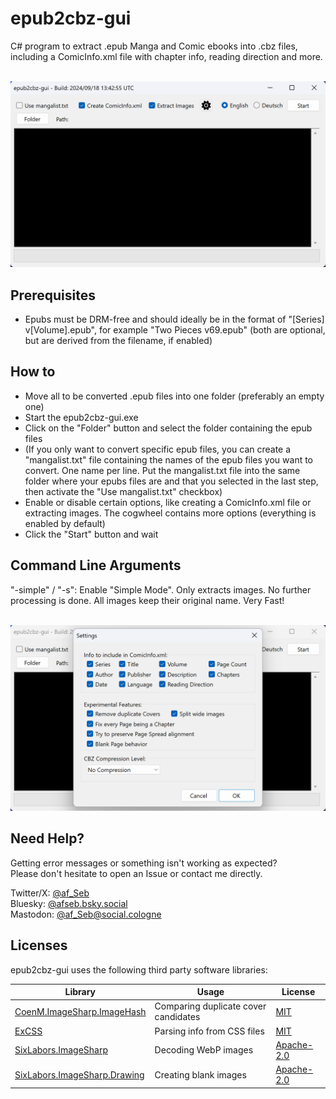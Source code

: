 # epub2cbz-gui
C# program to extract .epub Manga and Comic ebooks into .cbz files, including a ComicInfo.xml file with chapter info, reading direction and more.<br/><br/>

![Main view](img/epub2cbz-gui_1.png)

## Prerequisites
- Epubs must be DRM-free and should ideally be in the format of "[Series] v[Volume].epub", for example "Two Pieces v69.epub" (both are optional, but are derived from the filename, if enabled)

## How to
- Move all to be converted .epub files into one folder (preferably an empty one)
- Start the epub2cbz-gui.exe
- Click on the "Folder" button and select the folder containing the epub files
- (If you only want to convert specific epub files, you can create a "mangalist.txt" file containing the names of the epub files you want to convert. One name per line. Put the mangalist.txt file into the same folder where your epubs files are and that you selected in the last step, then activate the "Use mangalist.txt" checkbox)
- Enable or disable certain options, like creating a ComicInfo.xml file or extracting images. The cogwheel contains more options (everything is enabled by default)
- Click the "Start" button and wait<br/>

## Command Line Arguments
"-simple" / "-s": Enable "Simple Mode". Only extracts images. No further processing is done. All images keep their original name. Very Fast!<br/><br/>

![Settings view](img/epub2cbz-gui_2.png)

## Need Help?
Getting error messages or something isn't working as expected?<br/>
Please don't hesitate to open an Issue or contact me directly.<br/>

Twitter/X: [@af_Seb](https://x.com/af_Seb)<br/>
Bluesky: [@afseb.bsky.social](https://bsky.app/profile/afseb.bsky.social)<br/>
Mastodon: [@af_Seb@social.cologne](https://social.cologne/@af_Seb)<br/>

## Licenses
epub2cbz-gui uses the following third party software libraries:

| Library | Usage | License |
| --- | --- | --- |
| [CoenM.ImageSharp.ImageHash](https://github.com/coenm/ImageHash) | Comparing duplicate cover candidates | [MIT](https://licenses.nuget.org/MIT) |
| [ExCSS](https://github.com/TylerBrinks/ExCSS) | Parsing info from CSS files | [MIT](https://licenses.nuget.org/MIT) |
| [SixLabors.ImageSharp](https://github.com/SixLabors/ImageSharp) | Decoding WebP images | [Apache-2.0](https://licenses.nuget.org/Apache-2.0) |
| [SixLabors.ImageSharp.Drawing](https://github.com/SixLabors/ImageSharp.Drawing) | Creating blank images | [Apache-2.0](https://licenses.nuget.org/Apache-2.0) |
